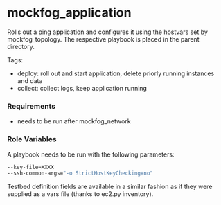mockfog_application
=========

Rolls out a ping application and configures it using the hostvars set by mockfog_topology.
The respective playbook is placed in the parent directory.

Tags:
- deploy: roll out and start application, delete priorly running instances and data
- collect: collect logs, keep application running

### Requirements

- needs to be run after mockfog_network

### Role Variables

A playbook needs to be run with the following parameters:
```bash
--key-file=XXXX
--ssh-common-args="-o StrictHostKeyChecking=no"
```

Testbed definition fields are available in a similar fashion as if they were supplied as a vars file (thanks to ec2.py inventory).
